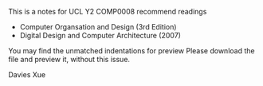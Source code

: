 This is a notes for UCL Y2 COMP0008 recommend readings
* Computer Organsation and Design (3rd Edition)
* Digital Design and Computer Architecture (2007)

You may find the unmatched indentations for preview
Please download the file and preview it, without this issue.

Davies Xue